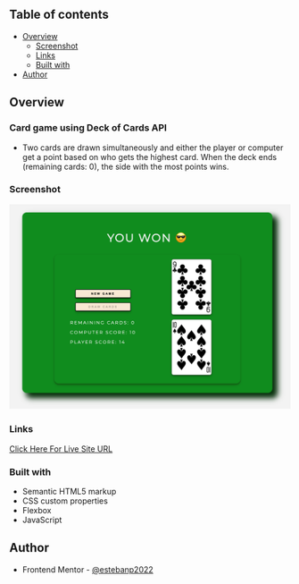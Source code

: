 ## Table of contents

- [Overview](#overview)
  - [Screenshot](#screenshot)
  - [Links](#links)
  - [Built with](#built-with)
- [Author](#author)

## Overview

### Card game using Deck of Cards API

- Two cards are drawn simultaneously and either the player or computer get a point based on who gets the highest card. When the deck ends (remaining cards: 0), the side with the most points wins.

### Screenshot

![](./screenshot.png)

### Links

[Click Here For Live Site URL]()

### Built with

- Semantic HTML5 markup
- CSS custom properties
- Flexbox
- JavaScript

## Author

- Frontend Mentor - [@estebanp2022](https://www.frontendmentor.io/profile/estebanp2022)
